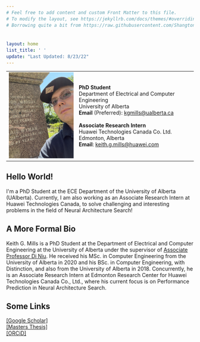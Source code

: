 ```yaml
---
# Feel free to add content and custom Front Matter to this file.
# To modify the layout, see https://jekyllrb.com/docs/themes/#overriding-theme-defaults
# Borrowing quite a bit from https://raw.githubusercontent.com/ShangtongZhang/ShangtongZhang.github.io/master/index.md


layout: home
list_title: ' '
update: "Last Updated: 8/23/22"
---
```



<table class="personal-info">
    <tbody>
        <tr>
        <td>
            <img src="/assets/philemon_wright_tombstone.jpg" width="225" title="July 2nd, '22: Taking a selfie next to the tombstone of Philemon Wright, my 6th Great Grandfather and the founder of Wright's Town, later renamed as Hull, and now known as Gatineau, Quebec.">
        </td>
        <td>
            <p>
                <b>PhD Student</b><br>
                Department of Electrical and Computer Engineering <br>
                University of Alberta <br>
                <b>Email</b> (Preferred): <a href="kgmills@ualberta.ca">kgmills@ualberta.ca </a> <br>
                <br>
                <b>Associate Research Intern</b> <br>
                Huawei Technologies Canada Co. Ltd. <br>
                Edmonton, Alberta<br>
                <b>Email</b>: <a href="keith.g.mills@huawei.com">keith.g.mills@huawei.com </a> <br>
            </p>
        </td>
        </tr>
    </tbody>
</table>

## Hello World!
I'm a PhD Student at the ECE Department of the University of Alberta (UAlberta).
Currently, I am also working as an Associate Research
Intern at Huawei Technologies Canada, to solve challenging and interesting problems in the field
of Neural Architecture Search!

## A More Formal Bio
Keith G. Mills is a PhD Student at the Department of Electrical and Computer
Engineering at the University of Alberta under the supervisor of
<a href="https://sites.ualberta.ca/~dniu/Homepage/Home.html">Associate
Professor Di Niu</a>. He received his MSc. in Computer Engineering from the
University of Alberta in 2020 and his BSc. in Computer Engineering, with
Distinction, and also from the University of Alberta in 2018. Concurrently, he
is an Associate Research Intern at Edmonton Research Center for Huawei
Technologies Canada Co., Ltd., where his current focus is on Performance
Prediction in Neural Architecture Search.

## Some Links
[[Google Scholar]](https://scholar.google.ca/citations?user=CBOD_ngAAAAJ&hl=en&oi=ao)<br>
[[Masters Thesis]](https://era.library.ualberta.ca/items/b3759c2a-c5ff-470a-9b66-09f2efbd8263)<br>
[[ORCiD]](https://orcid.org/0000-0001-6054-1798)
